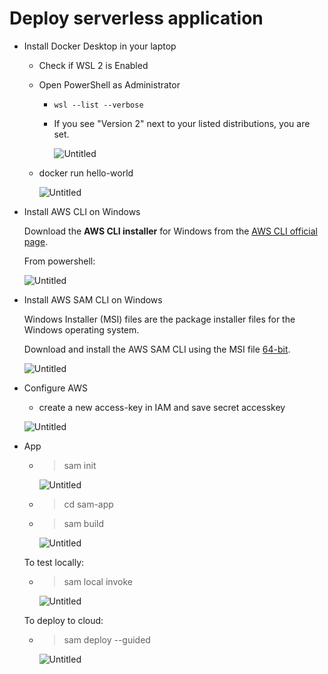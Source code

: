# Deploy serverless application

- Install Docker Desktop in your laptop
    - Check if WSL 2 is Enabled
    - Open PowerShell as Administrator
        - `wsl --list --verbose`
        - If you see "Version 2" next to your listed distributions, you are set.
            
            ![Untitled](Deploy%20serverless%20application%200dd42220d1d04081a4a0295a3381405b/Untitled.png)
            
    - docker run hello-world
        
        ![Untitled](Deploy%20serverless%20application%200dd42220d1d04081a4a0295a3381405b/Untitled%201.png)
        
- Install AWS CLI on Windows
    
    Download the **AWS CLI installer** for Windows from the [AWS CLI official page](https://aws.amazon.com/cli/).
    
    From powershell:
    
    ![Untitled](Deploy%20serverless%20application%200dd42220d1d04081a4a0295a3381405b/Untitled%202.png)
    
- Install AWS SAM CLI on Windows
    
    Windows Installer (MSI) files are the package installer files for the Windows operating system.
    
    Download and install the AWS SAM CLI using the MSI file [64-bit](https://github.com/aws/aws-sam-cli/releases/latest/download/AWS_SAM_CLI_64_PY3.msi).
    
    ![Untitled](Deploy%20serverless%20application%200dd42220d1d04081a4a0295a3381405b/Untitled%203.png)
    
- Configure AWS
    - create a new access-key in IAM and save secret accesskey
    
    ![Untitled](Deploy%20serverless%20application%200dd42220d1d04081a4a0295a3381405b/Untitled%204.png)
    
- App
    - > sam init
        
        ![Untitled](Deploy%20serverless%20application%200dd42220d1d04081a4a0295a3381405b/Untitled%205.png)
        
    - > cd sam-app
    - >  sam build
        
        ![Untitled](Deploy%20serverless%20application%200dd42220d1d04081a4a0295a3381405b/Untitled%206.png)
        
    
    To test locally:
    
    - >  sam local invoke
        
        ![Untitled](Deploy%20serverless%20application%200dd42220d1d04081a4a0295a3381405b/Untitled%207.png)
        
    
    To deploy to cloud:
    
    - > sam deploy --guided
        
        ![Untitled](Deploy%20serverless%20application%200dd42220d1d04081a4a0295a3381405b/Untitled%208.png)